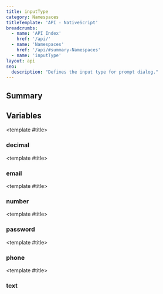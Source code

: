 ```yaml
---
title: inputType
category: Namespaces
titleTemplate: 'API - NativeScript'
breadcrumbs:
  - name: 'API Index'
    href: '/api/'
  - name: 'Namespaces'
    href: '/api/#summary-Namespaces'
  - name: 'inputType'
layout: api
seo:
  description: "Defines the input type for prompt dialog."
---
```


<!-- This page is auto generated, do not edit manually. -->
<!-- Run "yarn generate:api-docs" to regenerate -->

<script setup lang="ts">
  import { provide } from "vue";
  import API_DATA from "./inputType.data.json";
  
  provide('API_DATA', API_DATA);
</script>

<APIRefHierarchy v-once />

<APIRefComment commentBase64="eyJibG9ja1RhZ3MiOltdLCJtb2RpZmllclRhZ3MiOnt9LCJzdW1tYXJ5IjpbeyJraW5kIjoidGV4dCIsInRleHQiOiJEZWZpbmVzIHRoZSBpbnB1dCB0eXBlIGZvciBwcm9tcHQgZGlhbG9nLiJ9XX0=" v-once />

## <Heading ignore>Summary</Heading>

<APIRefSummary v-once />

## Variables

<div class="isConst">

<APIRef for="12971" v-once>

<template #title>

### decimal

</template>

</APIRef>

</div>

<div class="isConst">

<APIRef for="12969" v-once>

<template #title>

### email

</template>

</APIRef>

</div>

<div class="isConst">

<APIRef for="12970" v-once>

<template #title>

### number

</template>

</APIRef>

</div>

<div class="isConst">

<APIRef for="12968" v-once>

<template #title>

### password

</template>

</APIRef>

</div>

<div class="isConst">

<APIRef for="12972" v-once>

<template #title>

### phone

</template>

</APIRef>

</div>

<div class="isConst">

<APIRef for="12967" v-once>

<template #title>

### text

</template>

</APIRef>

</div>
